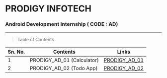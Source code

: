 # PRODIGY INFOTECH
### Android Development Internship ( CODE : AD)

---

> Table of Contents

| Sn. No. | Contents                | Links                              |
|---------|-------------------------|------------------------------------|
| 1       | PRODIGY_AD_01 (Calculator) | [PRODIGY_AD_01](./PRODIGY_AD_01/MyCalculator) |
| 2       | PRODIGY_AD_02 (Todo App) | [PRODIGY_AD_02](./PRODIGY_AD_02/todo-app) |
